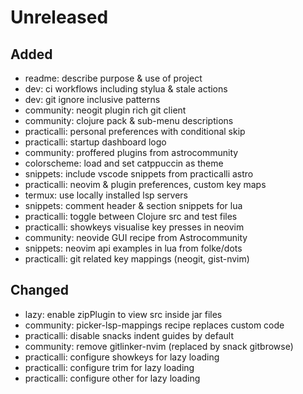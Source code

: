 # Unreleased

## Added
- readme: describe purpose & use of project
- dev: ci workflows including stylua & stale actions
- dev: git ignore inclusive patterns
- community: neogit plugin rich git client
- community: clojure pack & sub-menu descriptions
- practicalli: personal preferences with conditional skip
- practicalli: startup dashboard logo
- community: proffered plugins from astrocommunity
- colorscheme: load and set catppuccin as theme
- snippets: include vscode snippets from practicalli astro
- practicalli: neovim & plugin preferences, custom key maps
- termux: use locally installed lsp servers
- snippets: comment header & section snippets for lua
- practicalli: toggle between Clojure src and test files
- practicalli: showkeys visualise key presses in neovim
- community: neovide GUI recipe from Astrocommunity
- snippets: neovim api examples in lua from folke/dots
- practicalli: git related key mappings (neogit, gist-nvim)

## Changed
- lazy: enable zipPlugin to view src inside jar files
- community: picker-lsp-mappings recipe replaces custom code
- practicalli: disable snacks indent guides by default
- community: remove gitlinker-nvim (replaced by snack gitbrowse)
- practicalli: configure showkeys for lazy loading
- practicalli: configure trim for lazy loading
- practicalli: configure other for lazy loading
